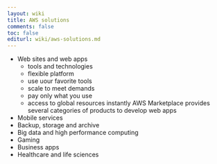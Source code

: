 ```yaml
---
layout: wiki
title: AWS solutions
comments: false
toc: false
editurl: wiki/aws-solutions.md
---
```


* Web sites and web apps
  * tools and technologies
  * flexible platform
  * use uour favorite tools
  * scale to meet demands
  * pay only what you use
  * access to global resources instantly
AWS Marketplace provides several categories of products to develop web apps
* Mobile services
* Backup, storage and archive
* Big data and high performance computing
* Gaming
* Business apps
* Healthcare and life sciences
